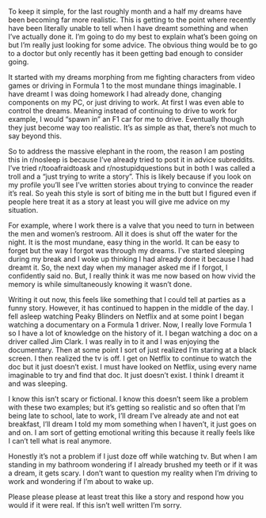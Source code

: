 To keep it simple, for the last roughly month and a half my dreams have been becoming far more realistic. This is getting to the point where recently have been literally unable to tell when I have dreamt something and when I’ve actually done it. I’m going to do my best to explain what’s been going on but I’m really just looking for some advice. The obvious thing would be to go to a doctor but only recently has it been getting bad enough to consider going. 

It started with my dreams morphing from me fighting characters from video games or driving in Formula 1 to the most mundane things imaginable. I have dreamt I was doing homework I had already done, changing components on my PC, or just driving to work. At first I was even able to control the dreams. Meaning instead of continuing to drive to work for example, I would “spawn in” an F1 car for me to drive. Eventually though they just become way too realistic. It’s as simple as that, there’s not much to say beyond this. 

So to address the massive elephant in the room, the reason I am posting this in r/nosleep is because I’ve already tried to post it in advice subreddits. I’ve tried r/tooafraidtoask and r/nostupidquestions but in both I was called a troll and a “just trying to write a story”. This is likely because if you look on my profile you’ll see I’ve written stories about trying to convince the reader it’s real. So yeah this style is sort of biting me in the butt but I figured even if people here treat it as a story at least you will give me advice on my situation.

For example, where I work there is a valve that you need to turn in between the men and women’s restroom. All it does is shut off the water for the night. It is the most mundane, easy thing in the world. It can be easy to forget but the way I forgot was through my dreams. I’ve started sleeping during my break and I woke up thinking I had already done it because I had dreamt it. So, the next day when my manager asked me if I forgot, I confidently said no. But, I really think it was me now based on how vivid the memory is while simultaneously knowing it wasn’t done. 

Writing it out now, this feels like something that I could tell at parties as a funny story. However, it has continued to happen in the middle of the day. I fell asleep watching Peaky Blinders on Netflix and at some point I began watching a documentary on a Formula 1 driver. Now, I really love Formula 1 so I have a lot of knowledge on the history of it. I began watching a doc on a driver called Jim Clark. I was really in to it and I was enjoying the documentary. Then at some point I sort of just realized I’m staring at a black screen. I then realized the tv is off. I get on Netflix to continue to watch the doc but it just doesn’t exist. I must have looked on Netflix, using every name imaginable to try and find that doc. It just doesn’t exist. I think I dreamt it and was sleeping.

I know this isn’t scary or fictional. I know this doesn’t seem like a problem with these two examples; but it’s getting so realistic and so often that I’m being late to school, late to work, I’ll dream I’ve already ate and not eat breakfast, I’ll dream I told my mom something when I haven’t, it just goes on and on. I am sort of getting emotional writing this because it really feels like I can’t tell what is real anymore.

Honestly it’s not a problem if I just doze off while watching tv. But when I am standing in my bathroom wondering if I already brushed my teeth or if it was a dream, it gets scary. I don’t want to question my reality when I’m driving to work and wondering if I’m about to wake up. 

Please please please at least treat this like a story and respond how you would if it were real. If this isn’t well written I’m sorry.